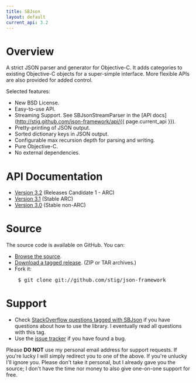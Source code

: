 ```yaml
---
title: SBJson
layout: default
current_api: 3.2
---
```


# Overview

A strict JSON parser and generator for Objective-C. It adds categories to
existing Objective-C objects for a super-simple interface. More flexible
APIs are also provided for added control.

Selected features:

* New BSD License.
* Easy-to-use API.
* Streaming Support. See SBJsonStreamParser in the [API docs](http://stig.github.com/json-framework/api/{{ page.current_api }}).
* Pretty-printing of JSON output.
* Sorted dictionary keys in JSON output.
* Configurable max recursion depth for parsing and writing.
* Pure Objective-C.
* No external dependencies.

# API Documentation

* [Version 3.2](api/3.2/) (Releases Candidate 1 - ARC)
* [Version 3.1](api/3.1/) (Stable ARC)
* [Version 3.0](api/3.0/) (Stable non-ARC)

# Source

The source code is available on GitHub. You can:

* [Browse the source](http://github.com/stig/json-framework).
* [Download a tagged release](https://github.com/stig/json-framework/tags). (ZIP or TAR archives.)
* Fork it: <pre>
$ git clone git://github.com/stig/json-framework
</pre>

# Support

* Check [StackOverflow questions tagged with SBJson](http://stackoverflow.com/questions/tagged/sbjson) if you have questions about how to use the library. I eventually read all questions with this tag.
* Use the [issue tracker](http://github.com/stig/json-framework/issues) if you have found a bug.

Please **DO NOT** use my personal email address for support requests. If
you're lucky I will simply redirect you to one of the above. If you're
unlucky I'll ignore you. Please don't take it personal, but I already gave
you the source; I don't have the time nor money to also give one-on-one
support for free.


